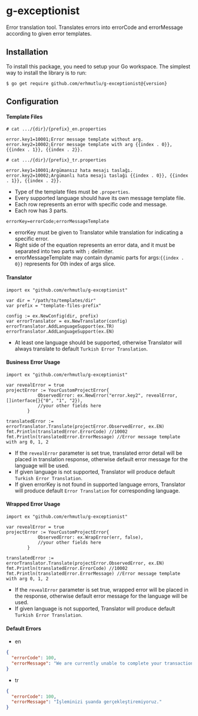 # g-exceptionist

Error translation tool. Translates errors into errorCode and errorMessage according to given error templates.

## Installation
To install this package, you need to setup your Go workspace. The simplest way to install the library is to run:

```$ go get require github.com/erhmutlu/g-exceptionist@{version}```

## Configuration

#### Template Files
```properties
# cat .../{dir}/{prefix}_en.properties

error.key1=10001;Error message template without arg.
error.key2=10002;Error message template with arg {{index . 0}}, {{index . 1}}, {{index . 2}}.

# cat .../{dir}/{prefix}_tr.properties

error.key1=10001;Argümansız hata mesajı taslağı.
error.key2=10002;Argümanlı hata mesajı taslağı {{index . 0}}, {{index . 1}}, {{index . 2}}.
```

- Type of the template files must be ```.properties```.
- Every supported language should have its own message template file.
- Each row represents an error with specific code and message.
- Each row has 3 parts.
```
errorKey=errorCode;errorMessageTemplate
```
- errorKey must be given to Translator while translation for indicating a specific error.
- Right side of the equation represents an error data, and it must be separated into two parts with `;` delimiter.
- errorMessageTemplate may contain dynamic parts for args:```{{index . 0}}``` represents for 0th index of args slice.

#### Translator
```golang
import ex "github.com/erhmutlu/g-exceptionist"

var dir = "/path/to/templates/dir"
var prefix = "template-files-prefix"

config := ex.NewConfig(dir, prefix)
var errorTranslator = ex.NewTranslator(config)
errorTranslator.AddLanguageSupport(ex.TR)
errorTranslator.AddLanguageSupport(ex.EN)
```

- At least one language should be supported, otherwise Translator will always translate to default ```Turkish Error Translation```.

#### Business Error Usage
```golang
import ex "github.com/erhmutlu/g-exceptionist"

var revealError = true
projectError := YourCustomProjectError{
			ObservedError: ex.NewError("error.key2", revealError, []interface{}{"0", "1", "2}),
			//your other fields here
		}

translatedError := errorTranslator.Translate(projectError.ObservedError, ex.EN)
fmt.Println(translatedError.ErrorCode) //10002
fmt.Println(translatedError.ErrorMessage) //Error message template with arg 0, 1, 2
```

- If the `revealError` parameter is set true, translated error detail will be placed in translation response, otherwise default error message for the language will be used.
- If given language is not supported, Translator will produce default ```Turkish Error Translation```.
- If given errorKey is not found in supported language errors, Translator will produce default ```Error Translation``` for corresponding language.

#### Wrapped Error Usage
```golang
import ex "github.com/erhmutlu/g-exceptionist"

var revealError = true
projectError := YourCustomProjectError{
			ObservedError: ex.WrapError(err, false),
			//your other fields here
		}

translatedError := errorTranslator.Translate(projectError.ObservedError, ex.EN)
fmt.Println(translatedError.ErrorCode) //10002
fmt.Println(translatedError.ErrorMessage) //Error message template with arg 0, 1, 2
```

- If the `revealError` parameter is set true, wrapped error will be placed in the response, otherwise default error message for the language will be used.
- If given language is not supported, Translator will produce default ```Turkish Error Translation```.

#### Default Errors
- en
```json
{
  "errorCode": 100,
  "errorMessage": "We are currently unable to complete your transaction."
}
```

- tr
```json
{
  "errorCode": 100,
  "errorMessage": "İşleminizi şuanda gerçekleştiremiyoruz."
}
```